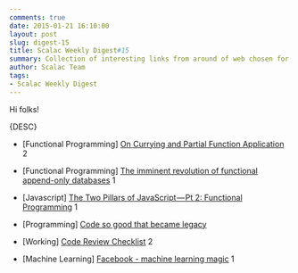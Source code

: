 ```yaml
---
comments: true
date: 2015-01-21 16:10:00
layout: post
slug: digest-15
title: Scalac Weekly Digest#15
summary: Collection of interesting links from around of web chosen for you by Scalac team
author: Scalac Team
tags:
- Scalac Weekly Digest
---
```


Hi folks! 

{DESC}

* \[Functional Programming\] [On Currying and Partial Function Application](http://www.vasinov.com/blog/on-currying-and-partial-function-application/) 2

* \[Functional Programming\] [The imminent revolution of functional append-only databases](http://2014.flatmap.no/speakers/lilleaas.html) 1

* \[Javascript\] [The Two Pillars of JavaScript — Pt 2: Functional Programming](https://medium.com/javascript-scene/the-two-pillars-of-javascript-pt-2-functional-programming-a63aa53a41a4) 1

* \[Programming\] [Code so good that became legacy](https://www.youtube.com/watch?v=YruzQgWdv48)
 
* \[Working\] [Code Review Checklist](http://blog.fogcreek.com/increase-defect-detection-with-our-code-review-checklist-example/) 2

* \[Machine Learning\] [Facebook - machine learning magic](http://www.infoworld.com/article/2871752/machine-learning/facebook-open-sources-its-machine-learning-magic.html) 1


